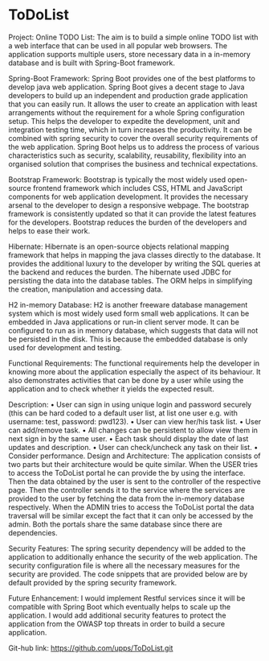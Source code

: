 # ToDoList
Project: Online TODO List:
The aim is to build a simple online TODO list with a web interface that can be used in all popular web browsers. The application supports multiple users, store necessary data in a in-memory database and is built with Spring-Boot framework.

Spring-Boot Framework:
Spring Boot provides one of the best platforms to develop java web application. Spring Boot gives a decent stage to Java developers to build up an independent and production grade application that you can easily run. It allows the user to create an application with least arrangements without the requirement for a whole Spring configuration setup. This helps the developer to expedite the development, unit and integration testing time, which in turn increases the productivity. It can be combined with spring security to cover the overall security requirements of the web application. Spring Boot helps us to address the process of various characteristics such as security, scalability, reusability, flexibility into an organised solution that comprises the business and technical expectations.

Bootstrap Framework:
Bootstrap is typically the most widely used open-source frontend framework which includes CSS, HTML and JavaScript components for web application development. It provides the necessary arsenal to the developer to design a responsive webpage. The bootstrap framework is consistently updated so that it can provide the latest features for the developers. Bootstrap reduces the burden of the developers and helps to ease their work.

Hibernate:
Hibernate is an open-source objects relational mapping framework that helps in mapping the java classes directly to the database. It provides the additional luxury to the developer by writing the SQL queries at the backend and reduces the burden. The hibernate used JDBC for persisting the data into the database tables. The ORM helps in simplifying the creation, manipulation and accessing data.

H2 in-memory Database:
H2 is another freeware database management system which is most widely used form small web applications. It can be embedded in Java applications or run-in client server mode. It can be configured
to run as in memory database, which suggests that data will not be persisted in the disk. This is because the embedded database is only used for development and testing.

Functional Requirements:
The functional requirements help the developer in knowing more about the application especially the aspect of its behaviour. It also demonstrates activities that can be done by a user while using the application and to check whether it yields the expected result.

Description: 
• User can sign in using unique login and password securely (this can be hard coded to a default user list, at list one user e.g. with username: test, password: pwd123).
• User can view her/his task list.
• User can add/remove task.
• All changes can be persistent to allow view them in next sign in by the same user. 
• Each task should display the date of last updates and description.
• User can check/uncheck any task on their list.
• Consider performance.
Design and Architecture:
The application consists of two parts but their architecture would be quite similar. When the USER tries to access the ToDoList portal he can provide the by using the interface. Then the data obtained by the user is sent to the controller of the respective page. Then the controller sends it to the service where the services are provided to the user by fetching the data from the in-memory database respectively. When the ADMIN tries to access the ToDoList portal the data traversal will be similar except the fact that it can only be accessed by the admin. Both the portals share the same database since there are dependencies.

Security Features:
The spring security dependency will be added to the application to additionally enhance the security of the web application. The security configuration file is where all the necessary measures for the security are provided. The code snippets that are provided below are by default provided by the spring security framework.
 
Future Enhancement:
I would implement Restful services since it will be compatible with Spring Boot which eventually helps to scale up the application.
I would add additional security features to protect the application from the OWASP top threats in order to build a secure application.

Git-hub link: https://github.com/upps/ToDoList.git




 
 
 
 

